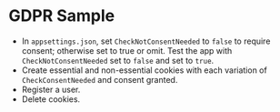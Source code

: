 # GDPR Sample

* In `appsettings.json`, set `CheckNotConsentNeeded` to `false` to require consent; otherwise set to true or omit. Test the app with `CheckNotConsentNeeded` set to `false` and set to `true`.
* Create essential and non-essential cookies with each variation of `CheckConsentNeeded` and consent granted.
* Register a user.
* Delete cookies.
